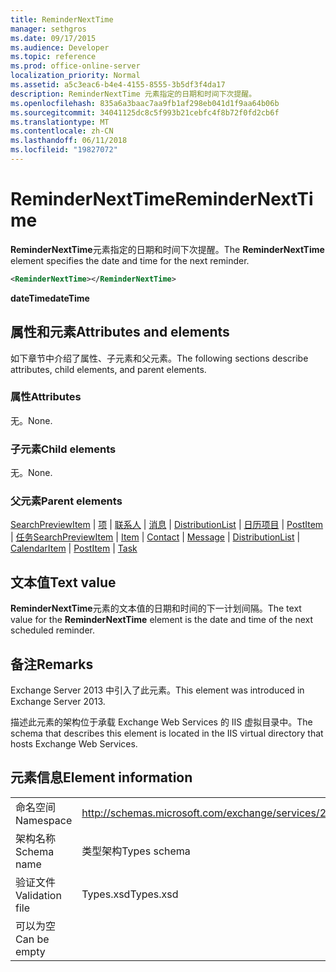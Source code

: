 ```yaml
---
title: ReminderNextTime
manager: sethgros
ms.date: 09/17/2015
ms.audience: Developer
ms.topic: reference
ms.prod: office-online-server
localization_priority: Normal
ms.assetid: a5c3eac6-b4e4-4155-8555-3b5df3f4da17
description: ReminderNextTime 元素指定的日期和时间下次提醒。
ms.openlocfilehash: 835a6a3baac7aa9fb1af298eb041d1f9aa64b06b
ms.sourcegitcommit: 34041125dc8c5f993b21cebfc4f8b72f0fd2cb6f
ms.translationtype: MT
ms.contentlocale: zh-CN
ms.lasthandoff: 06/11/2018
ms.locfileid: "19827072"
---
```

# <a name="remindernexttime"></a><span data-ttu-id="ebbf1-103">ReminderNextTime</span><span class="sxs-lookup"><span data-stu-id="ebbf1-103">ReminderNextTime</span></span>

<span data-ttu-id="ebbf1-104">**ReminderNextTime**元素指定的日期和时间下次提醒。</span><span class="sxs-lookup"><span data-stu-id="ebbf1-104">The **ReminderNextTime** element specifies the date and time for the next reminder.</span></span> 
  
```XML
<ReminderNextTime></ReminderNextTime>
```

 <span data-ttu-id="ebbf1-105">**dateTime**</span><span class="sxs-lookup"><span data-stu-id="ebbf1-105">**dateTime**</span></span>
## <a name="attributes-and-elements"></a><span data-ttu-id="ebbf1-106">属性和元素</span><span class="sxs-lookup"><span data-stu-id="ebbf1-106">Attributes and elements</span></span>

<span data-ttu-id="ebbf1-107">如下章节中介绍了属性、子元素和父元素。</span><span class="sxs-lookup"><span data-stu-id="ebbf1-107">The following sections describe attributes, child elements, and parent elements.</span></span>
  
### <a name="attributes"></a><span data-ttu-id="ebbf1-108">属性</span><span class="sxs-lookup"><span data-stu-id="ebbf1-108">Attributes</span></span>

<span data-ttu-id="ebbf1-109">无。</span><span class="sxs-lookup"><span data-stu-id="ebbf1-109">None.</span></span>
  
### <a name="child-elements"></a><span data-ttu-id="ebbf1-110">子元素</span><span class="sxs-lookup"><span data-stu-id="ebbf1-110">Child elements</span></span>

<span data-ttu-id="ebbf1-111">无。</span><span class="sxs-lookup"><span data-stu-id="ebbf1-111">None.</span></span>
  
### <a name="parent-elements"></a><span data-ttu-id="ebbf1-112">父元素</span><span class="sxs-lookup"><span data-stu-id="ebbf1-112">Parent elements</span></span>

<span data-ttu-id="ebbf1-113">[SearchPreviewItem](searchpreviewitem.md) | [项](item.md) | [联系人](contact.md) | [消息](message-ex15websvcsotherref.md) | [DistributionList](distributionlist.md) | [日历项目](calendaritem.md) | [PostItem](postitem.md) | [任务](task.md)</span><span class="sxs-lookup"><span data-stu-id="ebbf1-113">[SearchPreviewItem](searchpreviewitem.md) | [Item](item.md) | [Contact](contact.md) | [Message](message-ex15websvcsotherref.md) | [DistributionList](distributionlist.md) | [CalendarItem](calendaritem.md) | [PostItem](postitem.md) | [Task](task.md)</span></span>
  
## <a name="text-value"></a><span data-ttu-id="ebbf1-114">文本值</span><span class="sxs-lookup"><span data-stu-id="ebbf1-114">Text value</span></span>

<span data-ttu-id="ebbf1-115">**ReminderNextTime**元素的文本值的日期和时间的下一计划间隔。</span><span class="sxs-lookup"><span data-stu-id="ebbf1-115">The text value for the **ReminderNextTime** element is the date and time of the next scheduled reminder.</span></span> 
  
## <a name="remarks"></a><span data-ttu-id="ebbf1-116">备注</span><span class="sxs-lookup"><span data-stu-id="ebbf1-116">Remarks</span></span>

<span data-ttu-id="ebbf1-117">Exchange Server 2013 中引入了此元素。</span><span class="sxs-lookup"><span data-stu-id="ebbf1-117">This element was introduced in Exchange Server 2013.</span></span>
  
<span data-ttu-id="ebbf1-118">描述此元素的架构位于承载 Exchange Web Services 的 IIS 虚拟目录中。</span><span class="sxs-lookup"><span data-stu-id="ebbf1-118">The schema that describes this element is located in the IIS virtual directory that hosts Exchange Web Services.</span></span>
  
## <a name="element-information"></a><span data-ttu-id="ebbf1-119">元素信息</span><span class="sxs-lookup"><span data-stu-id="ebbf1-119">Element information</span></span>

|||
|:-----|:-----|
|<span data-ttu-id="ebbf1-120">命名空间</span><span class="sxs-lookup"><span data-stu-id="ebbf1-120">Namespace</span></span>  <br/> |http://schemas.microsoft.com/exchange/services/2006/types  <br/> |
|<span data-ttu-id="ebbf1-121">架构名称</span><span class="sxs-lookup"><span data-stu-id="ebbf1-121">Schema name</span></span>  <br/> |<span data-ttu-id="ebbf1-122">类型架构</span><span class="sxs-lookup"><span data-stu-id="ebbf1-122">Types schema</span></span>  <br/> |
|<span data-ttu-id="ebbf1-123">验证文件</span><span class="sxs-lookup"><span data-stu-id="ebbf1-123">Validation file</span></span>  <br/> |<span data-ttu-id="ebbf1-124">Types.xsd</span><span class="sxs-lookup"><span data-stu-id="ebbf1-124">Types.xsd</span></span>  <br/> |
|<span data-ttu-id="ebbf1-125">可以为空</span><span class="sxs-lookup"><span data-stu-id="ebbf1-125">Can be empty</span></span>  <br/> ||
   


